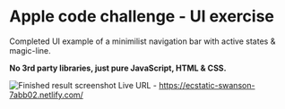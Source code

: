 # Apple code challenge - UI exercise

Completed UI example of a minimilist navigation bar with active states & magic-line.

**No 3rd party libraries, just pure JavaScript, HTML & CSS.**

![Finished result screenshot](https://github.com/dgale1983/Apple-UI-Exercise-static/blob/master/screenshots/screenshot.png)
Live URL - https://ecstatic-swanson-7abb02.netlify.com/
